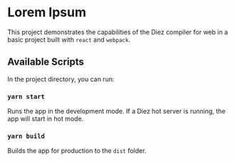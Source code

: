 # Lorem Ipsum

This project demonstrates the capabilities of the Diez compiler for web in a basic project built with `react` and `webpack`.

## Available Scripts

In the project directory, you can run:

### `yarn start`

Runs the app in the development mode. If a Diez hot server is running, the app will start in hot mode.

### `yarn build`

Builds the app for production to the `dist` folder.
